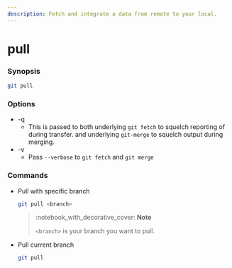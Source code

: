 ```yaml
---
description: Fetch and integrate a data from remote to your local.
---
```


# pull

### Synopsis

```bash
git pull
```

### Options

* \-q
  * This is passed to both underlying `git fetch` to squelch reporting of during transfer. and underlying `git-merge` to squelch output during merging.
* \-v
  * Pass `--verbose` to `git fetch` and `git merge`

### Commands

*   Pull with specific branch

    ```bash
    git pull <branch>
    ```

    > :notebook\_with\_decorative\_cover: **Note**
    >
    > `<branch>` is your branch you want to pull.
*   Pull  current branch

    ```bash
    git pull
    ```
